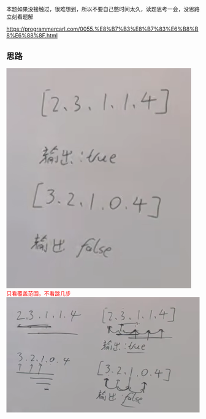 本题如果没接触过，很难想到，所以不要自己憋时间太久，读题思考一会，没思路立刻看题解 

https://programmercarl.com/0055.%E8%B7%B3%E8%B7%83%E6%B8%B8%E6%88%8F.html  


## 思路
![img_1.png](img_1.png)  
<font color=red>只看覆盖范围，不看跳几步</font>  
![img_2.png](img_2.png)
